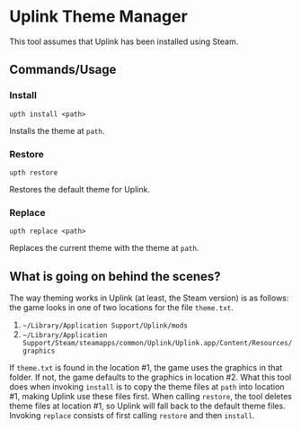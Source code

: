 
# Uplink Theme Manager

This tool assumes that Uplink has been installed using Steam.

## Commands/Usage

### Install

    upth install <path>

Installs the theme at `path`.

### Restore

    upth restore

Restores the default theme for Uplink.

### Replace

    upth replace <path>

Replaces the current theme with the theme at `path`.

## What is going on behind the scenes?

The way theming works in Uplink (at least, the Steam version) is as follows:
the game looks in one of two locations for the file `theme.txt`.

1. `~/Library/Application Support/Uplink/mods`
2. `~/Library/Application Support/Steam/steamapps/common/Uplink/Uplink.app/Content/Resources/graphics`

If `theme.txt` is found in the location #1, the game uses the graphics in that folder.
If not, the game defaults to the graphics in location #2.
What this tool does when invoking `install` is to copy the theme files at `path` into location #1, making Uplink use these files first.
When calling `restore`, the tool deletes theme files at location #1, so Uplink will fall back to the default theme files.
Invoking `replace` consists of first calling `restore` and then `install`.
